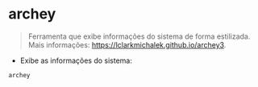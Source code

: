 # archey

> Ferramenta que exibe informações do sistema de forma estilizada.
> Mais informações: <https://lclarkmichalek.github.io/archey3>.

- Exibe as informações do sistema:

`archey`
